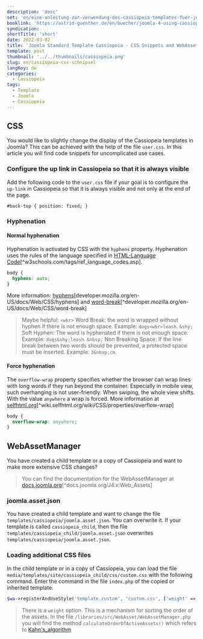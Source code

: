 ```yaml
---
description: 'desc'
set: 'en/eine-anleitung-zur-verwendung-des-cassiopeia-templates-fuer-joomla-4-themen'
booklink: 'https://astrid-guenther.de/en/buecher/joomla-4-using-cassiopeia'
syndication:
shortTitle: 'short'
date: 2022-03-02
title: 'Joomla Standard Template Cassiopeia - CSS Snippets and WebAssetManager'
template: post
thumbnail: '../../thumbnails/cassiopeia.png'
slug: en/cassiopeia-css-schnipsel
langKey: de
categories:
  - Cassiopeia
tags:
  - Template
  - Joomla
  - Cassiopeia
---
```











## CSS

You would like to slightly change the display of the Cassiopeia templates in Joomla? This can be achieved with the help of the file `user.css`. In this article you will find code snippets for uncomplicated use cases. <!-- \index{CSS} -->

### Configure the up link in Cassiopeia so that it is always visible

Add the following code to the `user.css` file if your goal is to configure the `up-link` in Cassiopeia so that it is always visible and not only at the end of the page.<!-- \index{CSS!back to top} --><!-- \index{back to top} -->

```
#back-top { position: fixed; }
```

### Hyphenation<!-- \index{CSS!hyphenation} -->

#### Normal hyphenation

Hyphenation is activated by CSS with the `hyphens` property. Hyphenation uses the rules of the language specified in [HTML-Language Code](http://www.w3schools.com/tags/ref_language_codes.asp)[^w3schools.com/tags/ref_language_codes.asp].

```css
body {
  hyphens: auto;
}
```

More information: [hyphens](https://developer.mozilla.org/en-US/docs/Web/CSS/hyphens)[developer.mozilla.org/en-US/docs/Web/CSS/hyphens] and [word-break](https://developer.mozilla.org/en-US/docs/Web/CSS/word-break)[^developer.mozilla.org/en-US/docs/Web/CSS/word-break]

> Maybe helpful: `<wbr>` Word Break: the word is wrapped without hyphen if there is not enough space. Example: `dogs<wbr>leash`. `&shy;` Soft Hyphen: The word is hyphenated if there is not enough space. Example: `dogs&shy;leash`. `&nbsp;` Non Breaking Space: If the line break between two words should be prevented, a protected space must be inserted. Example: `3&nbsp;cm`.

#### Force hyphenation

The `overflow-wrap` property specifies whether the browser can wrap lines with long words if they run beyond the container. Especially in mobile view, such overhanging is not user-friendly. When swiping, the whole view shifts. With the value `anywhere` a wrap is forced. More information at [selfhtml.org](https://wiki.selfhtml.org/wiki/CSS/Eigenschaften/overflow-wrap)[^wiki.selfhtml.org/wiki/CSS/properties/overflow-wrap]

```css
body {
  overflow-wrap: anywhere;
}
```

## WebAssetManager

You have created a child template or a copy of Cassiopeia and want to make more extensive CSS changes?<!-- \index{WebAssetManager} -->

 > You can find the documentation for the WebAssetManager at [docs.joomla.org](https://docs.joomla.org/J4.x:Web_Assets)[^docs.joomla.org/J4.x:Web_Assets]

### joomla.asset.json

You have created a child template and want to change the file `templates/cassiopeia/joomla.asset.json`. You can overwrite it. If your template is called `cassiopeia_child`, then the file `templates/cassiopeia_child/joomla.asset.json` overwrites `templates/cassiopeia/joomla.asset.json`.

### Loading additional CSS files

In the child template or in a copy of Cassiopeia, you can load the file `media/templates/site/cassiopeia_child/css/custom.css` with the following command. Enter the command in the file `index.php` of the copied or inherited template. 

```php
$wa->registerAndUseStyle('template.custom', 'custom.css', ['weight' => '500', 'dependencies' => ['template.active','template.active.language']]);
```

> There is a `weight` option. This is a mechanism for sorting the order of the assets. In the file `/libraries/src/WebAsset/WebAssetManager.php` you will find the method `calculateOrderOfActiveAssets()` which refers to [Kahn's_algorithm](https://en.wikipedia.org/wiki/Topological_sorting#Kahn.27s_algorithm)